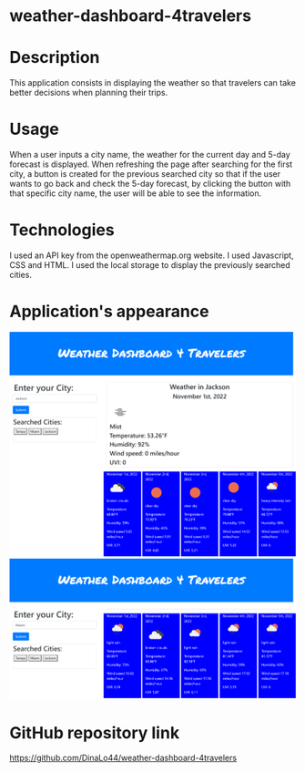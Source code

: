 # weather-dashboard-4travelers

# Description
This application consists in displaying the weather so that travelers can take better decisions when planning their trips. 

# Usage
When a user inputs a city name, the weather for the current day and 5-day forecast is displayed.
When refreshing the page after searching for the first city, a button is created for the previous searched city so that if the user wants to go back and check the 5-day forecast, by clicking the button with that specific city name, the user will be able to see the information. 

# Technologies
I used an API key from the openweathermap.org website. I used Javascript, CSS and HTML. I used the local storage to display the previously searched cities.

# Application's appearance

![screenshot1.png](https://github.com/DinaLo44/weather-dashboard-4travelers/blob/main/assets/images/screenshot1.png)
![screenshot2.png](https://github.com/DinaLo44/weather-dashboard-4travelers/blob/main/assets/images/screenshot2.png)

# GitHub repository link

https://github.com/DinaLo44/weather-dashboard-4travelers

